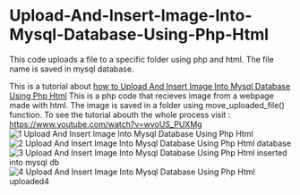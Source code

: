 # Upload-And-Insert-Image-Into-Mysql-Database-Using-Php-Html
This code uploads a file to a specific folder using php and html. The file name is saved in mysql database.

This is a tutorial about <a href="https://www.youtube.com/watch?v=wvoUS_PUXMg">how to Upload And Insert Image Into Mysql Database Using Php Html</a>
This is a php code that recieves image from a webpage made with html. The image is saved in a folder using move_uploaded_file() function.
To see the tutorial abouth the whole process visit : https://www.youtube.com/watch?v=wvoUS_PUXMg
![1  Upload And Insert Image Into Mysql Database Using Php Html](https://mauricemuteti.info/wp-content/uploads/2019/06/1.-Upload-And-Insert-Image-Into-Mysql-Database-Using-Php-Html.png)
![2  Upload And Insert Image Into Mysql Database Using Php Html database](https://mauricemuteti.info/wp-content/uploads/2019/06/2.-Upload-And-Insert-Image-Into-Mysql-Database-Using-Php-Html-database-700x436.png)
![3  Upload And Insert Image Into Mysql Database Using Php Html inserted into mysql db](https://mauricemuteti.info/wp-content/uploads/2019/06/3.-Upload-And-Insert-Image-Into-Mysql-Database-Using-Php-Html-inserted-into-mysql-db-700x484.png)
![4  Upload And Insert Image Into Mysql Database Using Php Html uploaded4](https://mauricemuteti.info/wp-content/uploads/2019/06/4.-Upload-And-Insert-Image-Into-Mysql-Database-Using-Php-Html-uploaded4-700x324.png)
